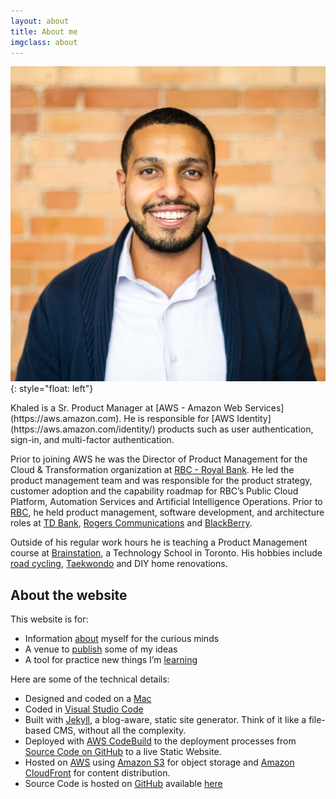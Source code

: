 ```yaml
---
layout: about
title: About me
imgclass: about
---
```


![image](/img/KhaledZaky.jpeg){: style="float: left"}

<p class="lead" markdown="1">Khaled is a Sr. Product Manager at [AWS - Amazon Web Services](https://aws.amazon.com). He is responsible for [AWS Identity](https://aws.amazon.com/identity/) products such as user authentication, sign-in, and multi-factor authentication.</p>

Prior to joining AWS he was the Director of Product Management for the Cloud & Transformation organization at [RBC - Royal Bank](http://www.rbc.com/). He led the product management team and was responsible for the product strategy, customer adoption and the capability roadmap for RBC’s Public Cloud Platform, Automation Services and Artificial Intelligence Operations. Prior to [RBC](http://www.rbc.com/), he held product management, software development, and architecture roles at [TD Bank](http://www.td.com/), [Rogers Communications](http://rogers.com/) and [BlackBerry](https://www.blackberry.com). 

Outside of his regular work hours he is teaching a Product Management course at [Brainstation](https://brainstation.io/course/online/product-management), a Technology School in Toronto. His hobbies include [road cycling](https://en.wikipedia.org/wiki/Road_cycling), [Taekwondo](https://en.wikipedia.org/wiki/Taekwondo) and DIY home renovations.

## About the website

This website is for:

- Information [about](/about/) myself for the curious minds
- A venue to [publish](/blog/) some of my ideas
- A tool for practice new things I’m [learning](https://github.com/kzaky/khaledzaky.com)

Here are some of the technical details:

- Designed and coded on a [Mac](http://www.apple.com/macbook-air)
- Coded in [Visual Studio Code](hhttps://code.visualstudio.com)
- Built with [Jekyll](http://jekyllrb.com/), a blog-aware, static site generator. Think of it like a file-based CMS, without all the complexity.
- Deployed with [AWS CodeBuild](https://aws.amazon.com/codebuild/) to the deployment processes from [Source Code on GitHub](https://github.com/kzaky/khaledzaky.com) to a live Static Website.
- Hosted on [AWS](http://aws.amazon.com) using [Amazon S3](https://aws.amazon.com/s3/) for object storage and [Amazon CloudFront](https://aws.amazon.com/cloudfront/) for content distribution.
- Source Code is hosted on [GitHub](https://github.com) available [here](https://github.com/kzaky/khaledzaky.com)
